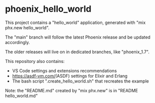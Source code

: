 # phoenix_hello_world

This project contains a "hello_world" application, generated with "mix phx.new hello_world".

The "main" branch will follow the latest Phoenix release and be updated accordingly.

The older releases will live on in dedicated branches, like "phoenix_1.7".

This repository also contains:

- VS Code settings and extensions recommendations
- <https://asdf-vm.com/>(ASDF) settings for Elixir and Erlang
- The bash script ".create_hello_world.sh" that recreates the example

Note: the "README.md" created by "mix phx.new" is in "README hello_world.md"
